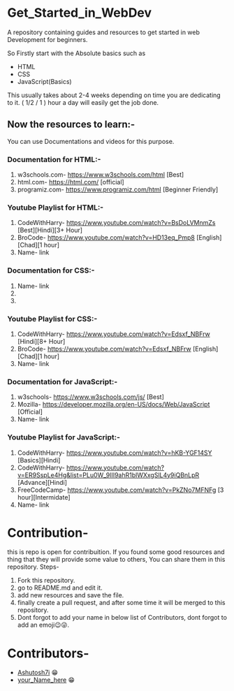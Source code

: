 # Get_Started_in_WebDev
A repository containing guides and resources to get started in web Development for beginners.

So Firstly start with the Absolute basics such as
* HTML
* CSS
* JavaScript(Basics)

This usually takes about 2-4 weeks depending on time you are dedicating to it.
( 1/2 / 1 ) hour a day will easily get the job done.

## Now the resources to learn:-
You can use Documentations and videos for this purpose.

### Documentation for HTML:-
1. w3schools.com- https://www.w3schools.com/html [Best]
2. html.com-      https://html.com/              [official]
3. programiz.com- https://www.programiz.com/html [Beginner Friendly]

### Youtube Playlist for HTML:-
1. CodeWithHarry- https://www.youtube.com/watch?v=BsDoLVMnmZs [Best][Hindi][3+ Hour]
2. BroCode- https://www.youtube.com/watch?v=HD13eq_Pmp8 [English][Chad][1 hour]
3. Name- link 

### Documentation for CSS:-
1. Name- link 
2. 
3. 

### Youtube Playlist for CSS:-
1. CodeWithHarry- https://www.youtube.com/watch?v=Edsxf_NBFrw [Hindi][8+ Hour]
2. BroCode- https://www.youtube.com/watch?v=Edsxf_NBFrw [English][Chad][1 hour]
3. Name- link 

### Documentation for JavaScript:-
1. w3schools- https://www.w3schools.com/js/ [Best]
2. Mozilla- https://developer.mozilla.org/en-US/docs/Web/JavaScript [Official]
3. Name- link 

### Youtube Playlist for JavaScript:-
1. CodeWithHarry- https://www.youtube.com/watch?v=hKB-YGF14SY [Basics][Hindi]
2. CodeWithHarry- https://www.youtube.com/watch?v=ER9SspLe4Hg&list=PLu0W_9lII9ahR1blWXxgSlL4y9iQBnLpR [Advance][Hindi]
3. FreeCodeCamp- https://www.youtube.com/watch?v=PkZNo7MFNFg [3 hour][Intermidate]
4. Name- link 

# Contribution-
this is repo is open for contribuition. If you found some good resources and thing that they will provide some value to others, You can share them in this repository.
Steps-
1. Fork this repository.
2. go to README.md and edit it.
3. add new resources and save the file.
4. finally create a pull request, and after some time it will be merged to this repository.
5. Dont forgot to add your name in below list of Contributors, dont forgot to add an emoji😉😜.

# Contributors-
* [Ashutosh7i](https://ashutosh7i.github.io) 😁
* [your_Name_here](https://any_link_here) 😁
